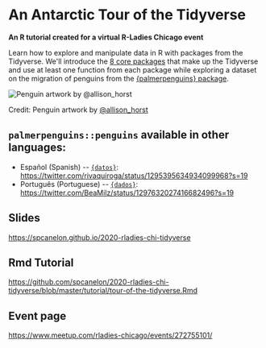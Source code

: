 # An Antarctic Tour of the Tidyverse 
**An R tutorial created for a virtual R-Ladies Chicago event**

Learn how to explore and manipulate data in R with packages from the Tidyverse. We'll introduce the [8 core packages](https://www.tidyverse.org/packages/) that make up the Tidyverse and use at least one function from each package while exploring a dataset on the migration of penguins from the [{palmerpenguins} package](https://allisonhorst.github.io/palmerpenguins/).

![Penguin artwork by @allison_horst](https://allisonhorst.github.io/palmerpenguins/reference/figures/lter_penguins.png)

Credit: Penguin artwork by [@allison_horst](https://twitter.com/allison_horst)


## `palmerpenguins::penguins` available in other languages:
- Español (Spanish) -- [`{datos}`](https://cienciadedatos.github.io/datos/): https://twitter.com/rivaquiroga/status/1295395634934099968?s=19
- Português (Portuguese) -- [`{dados}`](https://cienciadedatos.github.io/dados/): https://twitter.com/BeaMilz/status/1297632027416682496?s=19

## Slides
https://spcanelon.github.io/2020-rladies-chi-tidyverse

## Rmd Tutorial
https://github.com/spcanelon/2020-rladies-chi-tidyverse/blob/master/tutorial/tour-of-the-tidyverse.Rmd

## Event page
https://www.meetup.com/rladies-chicago/events/272755101/
